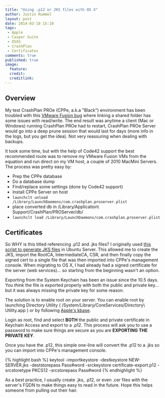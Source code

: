 ```yaml
---
title: "Using .p12 or JKS files with OS X"
author: Justin Rummel
layout: post
date: 2014-03-18 15:10
tags:
 - Apple
 - Casper Suite
 - OSXS
 - CrashPlan
 - Certificates
comments: true
published: true
image:
  feature:
  credit:
  creditlink:
---
```

## Overview
My test CrashPlan PROe (CPPe, a.k.a "Black") environment has been troubled with this [VMware Fusion bug][vmware] where linking a shared folder has some issues with read/write.  The end result was anytime a client (Mac or Windows) running CrashPlan PROe had to restart, CrashPlan PROe Server would go into a deep prune session that would last for days (more info in the logs, but you get the idea).  Not very reassuring when dealing with backups.

It took some time, but with the help of Code42 support the best recommended route was to remove my VMware Fusion VMs from the equation and run direct on my VM host, a couple of 2010 MacMini Servers.  The process was pretty easy by:

-	Prep the CPPe database
-	Do a database dump
-	Find/replace some settings (done by Code42 support)
-	Install CPPe Server on host
-	```launchclt unload /Library/LaunchDaemons/com.crashplan.proserver.plist```
-	place converted db in /Library/Application\ Support/CrashPlan/PROServer/db/
-	```launchclt load /Library/LaunchDaemons/com.crashplan.proserver.plist```

## Certificates
So WHY is this titled referencing .p12 and .jks files?  I originally used [this script to generate JKS files][SSLJKS] in Ubuntu Server.  This allowed me to create the JKS, import the RootCA, IntermediateCA, CSR, and then finally copy the signed cert to a single file that was then imported into CPPe's management console.  When migrating to OS X, I had already had a signed certificate for the server (web services)... so starting from the beginning wasn't an option.

Exporting from the System Keychain has been an issue since the 10.5 days.  You *think* the file is exported properly with both the public and private key... but it was always missing the private key for some reason.

The solution is to enable root on your server.  You can enable root by launching Directory Utility ( /System/Library/CoreServices/Directory\ Utility.app ) or by following [Apple's kbase][ht1528].

Login as root, find and select **BOTH** the public and private certificate in Keychain Access and export to a .p12.  This process will ask you to use a password to make sure things are secure as you are **EXPORTING THE PRIVATE KEY**.

Once you have the .p12, this simple one-line will convert the .p12 to a .jks so you can import into CPPe's management console.

{% highlight bash %}
keytool -importkeystore -destkeystore NEW-SERVER.jks -deststorepass Pass#word -srckeystore certificate-export.p12 -srcstoretype PKCS12 -srcstorepass Pass#word
{% endhighlight %}

As a best practice, I usually create .jks, .p12, or even .cer files with the server's FQDN to make things easy to read in the future.  Hope this helps someone from pulling out their hair.


[vmware]: https://communities.vmware.com/message/2276614
[SSLJKS]: https://github.com/justinrummel/Random-Scripts/blob/master/General/Ubuntu-SSLCert-jks.sh
[ht1528]: http://support.apple.com/kb/ht1528

